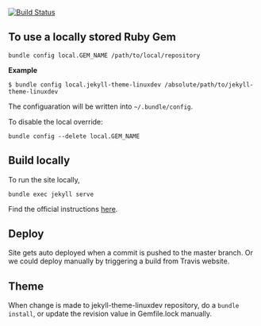 [![Build Status](https://travis-ci.org/gayanW/blog.svg?branch=master)](https://travis-ci.org/gayanW/blog)

To use a locally stored Ruby Gem
--
```
bundle config local.GEM_NAME /path/to/local/repository
```
**Example**
```
$ bundle config local.jekyll-theme-linuxdev /absolute/path/to/jekyll-theme-linuxdev
```
The configuaration will be written into `~/.bundle/config`.

To disable the local override: 

```
bundle config --delete local.GEM_NAME
```

Build locally
--

To run the site locally,

    bundle exec jekyll serve


Find the official instructions [here](https://docs.github.com/en/pages/setting-up-a-github-pages-site-with-jekyll/testing-your-github-pages-site-locally-with-jekyll).

Deploy
--

Site gets auto deployed when a commit is pushed to the master branch. Or we could deploy manually by triggering a build from Travis website.

Theme
--

When change is made to jekyll-theme-linuxdev repository, do a `bundle install`, or update the revision value in Gemfile.lock manually.
